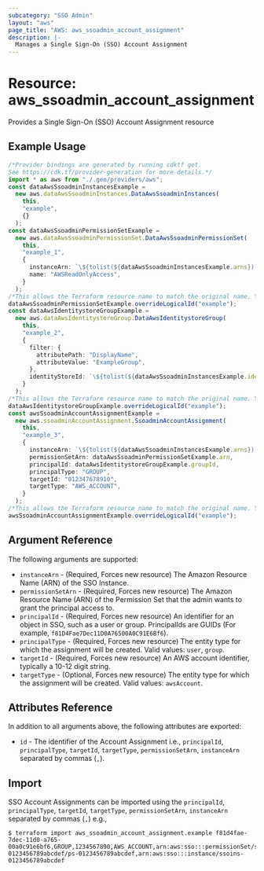 ```yaml
---
subcategory: "SSO Admin"
layout: "aws"
page_title: "AWS: aws_ssoadmin_account_assignment"
description: |-
  Manages a Single Sign-On (SSO) Account Assignment
---
```


# Resource: aws\_ssoadmin\_account\_assignment

Provides a Single Sign-On (SSO) Account Assignment resource

## Example Usage

```typescript
/*Provider bindings are generated by running cdktf get.
See https://cdk.tf/provider-generation for more details.*/
import * as aws from "./.gen/providers/aws";
const dataAwsSsoadminInstancesExample =
  new aws.dataAwsSsoadminInstances.DataAwsSsoadminInstances(
    this,
    "example",
    {}
  );
const dataAwsSsoadminPermissionSetExample =
  new aws.dataAwsSsoadminPermissionSet.DataAwsSsoadminPermissionSet(
    this,
    "example_1",
    {
      instanceArn: `\${tolist(${dataAwsSsoadminInstancesExample.arns})[0]}`,
      name: "AWSReadOnlyAccess",
    }
  );
/*This allows the Terraform resource name to match the original name. You can remove the call if you don't need them to match.*/
dataAwsSsoadminPermissionSetExample.overrideLogicalId("example");
const dataAwsIdentitystoreGroupExample =
  new aws.dataAwsIdentitystoreGroup.DataAwsIdentitystoreGroup(
    this,
    "example_2",
    {
      filter: {
        attributePath: "DisplayName",
        attributeValue: "ExampleGroup",
      },
      identityStoreId: `\${tolist(${dataAwsSsoadminInstancesExample.identityStoreIds})[0]}`,
    }
  );
/*This allows the Terraform resource name to match the original name. You can remove the call if you don't need them to match.*/
dataAwsIdentitystoreGroupExample.overrideLogicalId("example");
const awsSsoadminAccountAssignmentExample =
  new aws.ssoadminAccountAssignment.SsoadminAccountAssignment(
    this,
    "example_3",
    {
      instanceArn: `\${tolist(${dataAwsSsoadminInstancesExample.arns})[0]}`,
      permissionSetArn: dataAwsSsoadminPermissionSetExample.arn,
      principalId: dataAwsIdentitystoreGroupExample.groupId,
      principalType: "GROUP",
      targetId: "012347678910",
      targetType: "AWS_ACCOUNT",
    }
  );
/*This allows the Terraform resource name to match the original name. You can remove the call if you don't need them to match.*/
awsSsoadminAccountAssignmentExample.overrideLogicalId("example");

```

## Argument Reference

The following arguments are supported:

* `instanceArn` - (Required, Forces new resource) The Amazon Resource Name (ARN) of the SSO Instance.
* `permissionSetArn` - (Required, Forces new resource) The Amazon Resource Name (ARN) of the Permission Set that the admin wants to grant the principal access to.
* `principalId` - (Required, Forces new resource) An identifier for an object in SSO, such as a user or group. PrincipalIds are GUIDs (For example, `f81D4Fae7Dec11D0A76500A0C91E6Bf6`).
* `principalType` - (Required, Forces new resource) The entity type for which the assignment will be created. Valid values: `user`, `group`.
* `targetId` - (Required, Forces new resource) An AWS account identifier, typically a 10-12 digit string.
* `targetType` - (Optional, Forces new resource) The entity type for which the assignment will be created. Valid values: `awsAccount`.

## Attributes Reference

In addition to all arguments above, the following attributes are exported:

* `id` - The identifier of the Account Assignment i.e., `principalId`, `principalType`, `targetId`, `targetType`, `permissionSetArn`, `instanceArn` separated by commas (`,`).

## Import

SSO Account Assignments can be imported using the `principalId`, `principalType`, `targetId`, `targetType`, `permissionSetArn`, `instanceArn` separated by commas (`,`) e.g.,

```console
$ terraform import aws_ssoadmin_account_assignment.example f81d4fae-7dec-11d0-a765-00a0c91e6bf6,GROUP,1234567890,AWS_ACCOUNT,arn:aws:sso:::permissionSet/ssoins-0123456789abcdef/ps-0123456789abcdef,arn:aws:sso:::instance/ssoins-0123456789abcdef
```
